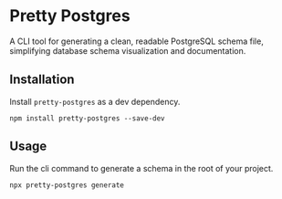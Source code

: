 # Pretty Postgres

A CLI tool for generating a clean, readable PostgreSQL schema file, simplifying database schema visualization and documentation.

## Installation

Install `pretty-postgres` as a dev dependency.

```
npm install pretty-postgres --save-dev
```

## Usage

Run the cli command to generate a schema in the root of your project.

```
npx pretty-postgres generate
```